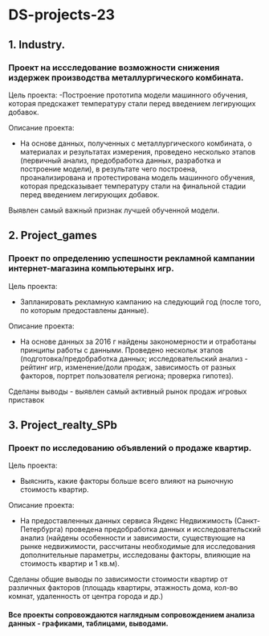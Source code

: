 # DS-projects-23

## 1. Industry.

### Проект на иссследование возможности снижения издержек производства металлургического комбината.

Цель проекта:
-Построение прототипа модели машинного обучения, которая предскажет температуру стали перед введением легирующих добавок.

Описание проекта:
- На основе данных, полученных с металлургического комбината, о материалах и результатах измерения, проведено несколько этапов 
(первичный анализ, предобработка данных, разработка и построение модели), в результате чего построена, проанализирована и протестирована
 модель машинного обучения, которая предсказывает температуру стали на финальной стадии перед введением легирующих добавок.

Выявлен самый важный признак лучшей обученной модели.

## 2. Project_games

### Проект по определению успешности рекламной кампании интернет-магазина компьютерынх игр.

Цель проекта:
- Запланировать рекламную кампанию на следующий год (после того, по которым предоставлены данные).

Описание проекта:
- На основе данных за 2016 г найдены закономерности и отработаны принципы работы с данными. Проведено нескольк этапов 
(подготовка/предобработка данных; исследовательский анализ - рейтинг игр, изменение/доли продаж, зависимость от разных факторов,
 портрет пользователя региона; проверка гипотез).

Сделаны выводы - выявлен самый активный рынок продаж игровых приставок

## 3. Project_realty_SPb

### Проект по исследованию объявлений о продаже квартир.

Цель проекта:
- Выяснить, какие факторы больше всего влияют на рыночную стоимость квартир.

Описание проекта:
- На предоставленных данных сервиса Яндекс Недвижимость (Санкт-Петербурга) проведена предобработка данных и исследовательский анализ 
(найдены особенности и зависимости, существующие на рынке недвижимости, рассчитаны необходимые для исследования дополнительные 
параметры, исследованы факторы, влияющие на стоимость квартир и 1 кв.м).

Сделаны общие выводы по зависимости стоимости квартир от различных факторов (площадь квартиры, этажность дома, кол-во комнат,
 удаленность от центра города и др.)

#### Все проекты сопровождаются наглядным сопровождением анализа данных - графиками, таблицами, выводами.



